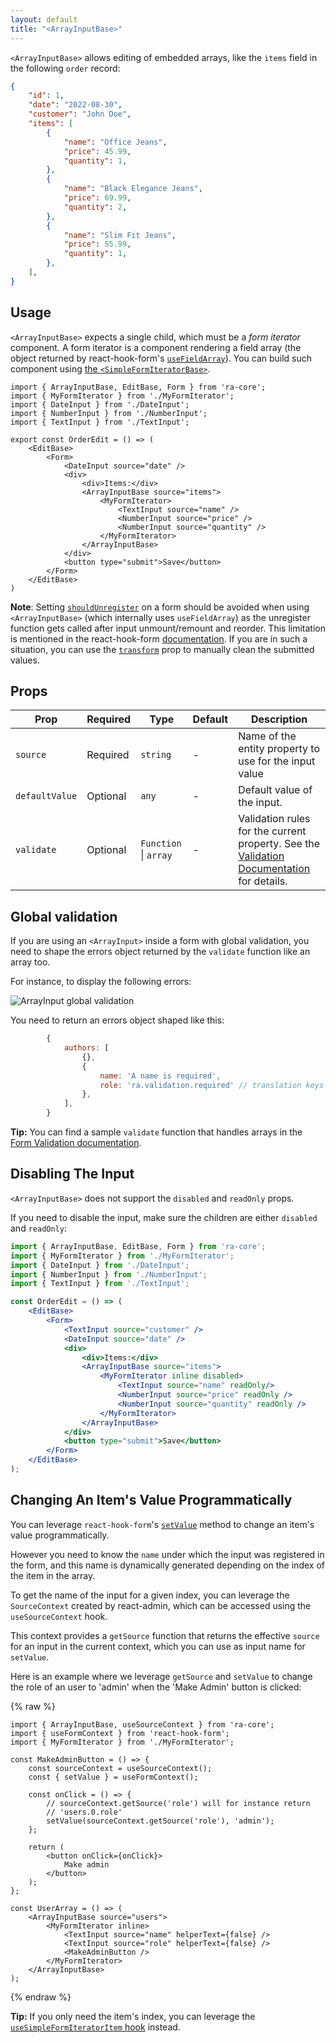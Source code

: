 ```yaml
---
layout: default
title: "<ArrayInputBase>"
---
```


`<ArrayInputBase>` allows editing of embedded arrays, like the `items` field in the following `order` record:

```json
{
    "id": 1,
    "date": "2022-08-30",
    "customer": "John Doe",
    "items": [
        {
            "name": "Office Jeans",
            "price": 45.99,
            "quantity": 1,
        },
        {
            "name": "Black Elegance Jeans",
            "price": 69.99,
            "quantity": 2,
        },
        {
            "name": "Slim Fit Jeans",
            "price": 55.99,
            "quantity": 1,
        },
    ],
}
```

## Usage

`<ArrayInputBase>` expects a single child, which must be a *form iterator* component. A form iterator is a component rendering a field array (the object returned by react-hook-form's [`useFieldArray`](https://react-hook-form.com/docs/usefieldarray)). You can build such component using [the `<SimpleFormIteratorBase>`](./SimpleFormIteratorBase.md).

```tsx
import { ArrayInputBase, EditBase, Form } from 'ra-core';
import { MyFormIterator } from './MyFormIterator';
import { DateInput } from './DateInput';
import { NumberInput } from './NumberInput';
import { TextInput } from './TextInput';

export const OrderEdit = () => (
    <EditBase>
        <Form>
            <DateInput source="date" />
            <div>
                <div>Items:</div>
                <ArrayInputBase source="items">
                    <MyFormIterator>
                        <TextInput source="name" />
                        <NumberInput source="price" />
                        <NumberInput source="quantity" />
                    </MyFormIterator>
                </ArrayInputBase>
            </div>
            <button type="submit">Save</button>
        </Form>
    </EditBase>
)
```

**Note**: Setting [`shouldUnregister`](https://react-hook-form.com/docs/useform#shouldUnregister) on a form should be avoided when using `<ArrayInputBase>` (which internally uses `useFieldArray`) as the unregister function gets called after input unmount/remount and reorder. This limitation is mentioned in the react-hook-form [documentation](https://react-hook-form.com/docs/usecontroller#props). If you are in such a situation, you can use the [`transform`](./EditBase.md#transform) prop to manually clean the submitted values.

## Props

| Prop            | Required | Type                      | Default | Description                                                                                                                                                         |
|-----------------| -------- |---------------------------| ------- |---------------------------------------------------------------------------------------------------------------------------------------------------------------------|
| `source`        | Required | `string`                  | -       | Name of the entity property to use for the input value                                                                                                              |
| `defaultValue`  | Optional | `any`                     | -       | Default value of the input.                                                                                                                                         |
| `validate`      | Optional | `Function` &#124; `array` | -       | Validation rules for the current property. See the [Validation Documentation](./Validation.md#per-input-validation-built-in-field-validators) for details.          |

## Global validation

If you are using an `<ArrayInput>` inside a form with global validation, you need to shape the errors object returned by the `validate` function like an array too.

For instance, to display the following errors:

![ArrayInput global validation](./img/ArrayInput-global-validation.png)

You need to return an errors object shaped like this:

```js
        {
            authors: [
                {},
                {
                    name: 'A name is required', 
                    role: 'ra.validation.required' // translation keys are supported too
                },
            ],
        }
```

**Tip:** You can find a sample `validate` function that handles arrays in the [Form Validation documentation](./Validation.md#global-validation).

## Disabling The Input

`<ArrayInputBase>` does not support the `disabled` and `readOnly` props.

If you need to disable the input, make sure the children are either `disabled` and `readOnly`:

```jsx
import { ArrayInputBase, EditBase, Form } from 'ra-core';
import { MyFormIterator } from './MyFormIterator';
import { DateInput } from './DateInput';
import { NumberInput } from './NumberInput';
import { TextInput } from './TextInput';

const OrderEdit = () => (
    <EditBase>
        <Form>
            <TextInput source="customer" />
            <DateInput source="date" />
            <div>
                <div>Items:</div>
                <ArrayInputBase source="items">
                    <MyFormIterator inline disabled>
                        <TextInput source="name" readOnly/>
                        <NumberInput source="price" readOnly />
                        <NumberInput source="quantity" readOnly />
                    </MyFormIterator>
                </ArrayInputBase>
            </div>
            <button type="submit">Save</button>
        </Form>
    </EditBase>
);
```

## Changing An Item's Value Programmatically

You can leverage `react-hook-form`'s [`setValue`](https://react-hook-form.com/docs/useform/setvalue) method to change an item's value programmatically.

However you need to know the `name` under which the input was registered in the form, and this name is dynamically generated depending on the index of the item in the array.

To get the name of the input for a given index, you can leverage the `SourceContext` created by react-admin, which can be accessed using the `useSourceContext` hook.

This context provides a `getSource` function that returns the effective `source` for an input in the current context, which you can use as input name for `setValue`.

Here is an example where we leverage `getSource` and `setValue` to change the role of an user to 'admin' when the 'Make Admin' button is clicked:

{% raw %}

```tsx
import { ArrayInputBase, useSourceContext } from 'ra-core';
import { useFormContext } from 'react-hook-form';
import { MyFormIterator } from './MyFormIterator';

const MakeAdminButton = () => {
    const sourceContext = useSourceContext();
    const { setValue } = useFormContext();

    const onClick = () => {
        // sourceContext.getSource('role') will for instance return
        // 'users.0.role'
        setValue(sourceContext.getSource('role'), 'admin');
    };

    return (
        <button onClick={onClick}>
            Make admin
        </button>
    );
};

const UserArray = () => (
    <ArrayInputBase source="users">
        <MyFormIterator inline>
            <TextInput source="name" helperText={false} />
            <TextInput source="role" helperText={false} />
            <MakeAdminButton />
        </MyFormIterator>
    </ArrayInputBase>
);
```

{% endraw %}

**Tip:** If you only need the item's index, you can leverage the [`useSimpleFormIteratorItem` hook](./SimpleFormIterator.md#getting-the-element-index) instead.
